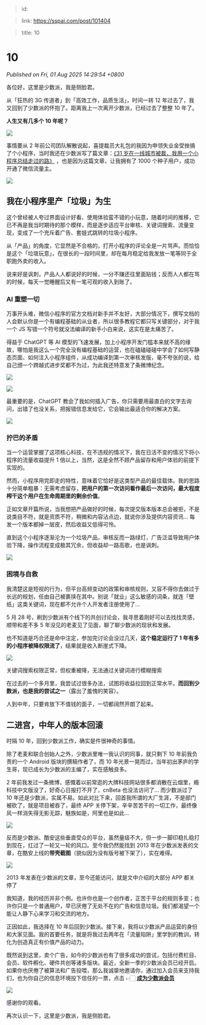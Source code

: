 > id: 

> link: https://sspai.com/post/101404

> title: 10

# 10
_Published on Fri, 01 Aug 2025 14:29:54 +0800_

各位好，这里是少数派，我是侧脸君。

从「狂热的 3G 传道者」到「高效工作，品质生活」，时间一转 12 年过去了，我又回到了少数派的怀抱了。距离我上一次离开少数派，已经过去了整整 10 年了。

**人生又有几多个 10 年呢？**

![](https://cdnfile.sspai.com/2025/07/31/d82b02733337a781aa181b35980268c1.png?imageView2/2/w/1120/q/40/interlace/1/ignore-error/1)

事情要从 2 年前公司团队解散说起，喜提裁员大礼包的我因为申领失业金受挫搞了个小程序，当时我还在少数派写了篇文章：[《31 岁在一线城市被裁，我用一个小程序总结走过的路》](https://sspai.com/post/83956) ，也是因为这篇文章，让我拥有了 1000 个种子用户，成功开通了微信流量主。

![](https://cdnfile.sspai.com/2025/07/28/5241bf75c7cf8143791507369c4d1b15.png?imageView2/2/w/1120/q/40/interlace/1/ignore-error/1)

我在小程序里产「垃圾」为生
-------------

这个曾经被人夸过界面设计好看、使用体验蛮不错的小玩意，随着时间的推移，它已不再是我当时期待的那个模样，而是逐步适应平台审核、关键词搜索、流量变现，变成了一个充斥着广告、套娃式跳转的垃圾小程序。

从「产品」的角度，它显然是不合格的，打开小程序的评论全是一片骂声。而恰恰是这个「垃圾玩意」，在很长的一段时间里，却在每月稳定给我发放一笔等同于全职跑外卖的收入。

说来好是讽刺，产品人人都说好的时候，一分不赚还往里面贴钱；反而人人都在骂的时候，每天一觉睡醒后又有一笔可观的收入到账了。

### **AI 重塑一切**

万事开头难，微信小程序的官方文档对新手并不友好，大部分情况下，撰写文档的人会默认你是一个有编程基础的从业者，所以很多教程它都只写关键部分，对于我一个 JS 写错一个符号就没法编译的新手小白来说，这实在是太痛苦了。

得益于 ChatGPT 等 AI 模型的飞速发展，加上小程序开发门槛本来就不高的缘故，哪怕是我这么一个完全没有编程基础的运营，也在磕磕碰碰中学会了如何写静态页面、如何注入小程序组件，从成功编译到第一次审核发版，毫不夸张的说，给自己颁一个跨越式进步奖都不为过，为此我还特意发了条微博纪念。

![](https://cdnfile.sspai.com/2025/07/28/7a0631e5ffdd5f35bd0f65618c31dc0c.png?imageView2/2/w/1120/q/40/interlace/1/ignore-error/1)

![](https://cdnfile.sspai.com/2025/07/28/ded48d621f410d7a07c6a268a711296e.png?imageView2/2/w/1120/q/40/interlace/1/ignore-error/1)

最重要的是，ChatGPT 教会了我如何插入广告，你只需要用最直白的文字去询问，出错了也没关系，把报错信息发给它，它会输出最适合你的解决方案。

![](https://cdnfile.sspai.com/2025/07/28/4edccb12270de671648425b29f0fd7d5.png?imageView2/2/w/1120/q/40/interlace/1/ignore-error/1)

### **拧巴的矛盾**

当一个运营掌握了这项核心科技，在不违规的情况下，我在日活不变的情况下将小程序的流量收益提升 1 倍以上，当然，这是全然不顾产品留存和用户体验的前提下实现的。

然而，小程序用完即走的特性，意味着它恰好是这类型产品的最佳载体。我的思路十分简单粗暴：无需考虑留存，**把用户的第一次访问看作最后一次访问，最大程度榨干这个用户在生命周期里的剩余价值**。

正如文章开篇所说，当我想把产品做好的时候，每次提交版本版本总会被拒，不是说类目不符，就是资质不符，稍微和内容沾点边，就说你涉及提供内容资讯… 每发一个版本都掉一层皮，然后收益又低得可怜。

直到这个小程序逐渐沦为一个垃圾产品，审核反而一路绿灯，广告泛滥导致用户体验下降，操作流程变成极其冗余，但收益却一路高歌，也是讽刺。

![](https://cdnfile.sspai.com/2025/07/28/5dcbe673db09272a91e56ceca6ea1189.png?imageView2/2/w/1120/q/40/interlace/1/ignore-error/1)

### 困境与自救

我清楚这是短视的行为，但平台高频变动的政策和审核规则，又容不得你去做过于长远的规划，任由自己被裹挟在其中。别说「就业」这么敏感的词条，就连「壁纸」这类关键词，现在都不允许个人开发者注册使用了…

5 月 28 号，刷到少数派有个线下的共创讨论会，我寻思着刚好可以去找找灵感，顺带和差不多 5 年没见的老麦见了见面，聊了聊少数派的现状和发展。

也不知道是巧合还是命中注定，参加完讨论会没过几天，**这个稳定运行了 1 年有多的小程序被降权限流了**，结果就是收入断崖式下降。

![](https://cdnfile.sspai.com/2025/07/28/39fbb09d62d4bc0fa341cbfecbd09e1a.png?imageView2/2/w/1120/q/40/interlace/1/ignore-error/1)

关键词搜索权限正常，但权重被降，无法通过关键词进行模糊搜索

在过去的一个多月里，我尝试过很多办法，试图将收益拉回到正常水平。**而回到少数派，也是我的尝试之一**（露出了羞愧的笑容）。

人到中年，只要肯放下不值钱的面子，一切都阔然开朗了起来。

二进宫，中年人的版本回滚
------------

时隔 10 年，回到少数派工作，确实是件很神奇的事情。

除了老麦和联合创始人之外，少数派里唯一我认识的同事，就只剩下 10 年前我负责的一个 Android 版块的撰稿作者了，而 10 年光景一晃而过，当年初出茅庐的学生哥，现已成长为少数派的主编了，实在感触良多。

2 年前我发过一条微博，感慨着以前常逛的大牌科技网站很多都消散在云烟里，瘾科技中文版没了，好奇心日报打不开了，cnBeta 也没法访问了... 而少数派过了 10 年还是少数派，实属不易。如此对比下来，回首我所谓的大厂生涯，不是部门被砍了，就是项目被吞了，最终 APP 关停下架，辛辛苦苦干的一切工作，最终像风一样消失得无影无踪，魅族如是，阿里也是如此…

![](https://cdnfile.sspai.com/2025/07/28/e270014cef140e77c2601e485eb7a99a.png?imageView2/2/w/1120/q/40/interlace/1/ignore-error/1)

反而是少数派、酷安这些垂直受众的平台，虽然量级不大，但一步一脚印稳扎稳打到现在，扛过了一轮又一轮的风口。至今我仍然能找到 2013 年在少数派发表的文章，在酷安上线的**带壳截图**（貌似因为没有版号被下架了），实在难得。

![](https://cdnfile.sspai.com/2025/07/28/dc43ba94c6abd51a921d20aa09b26d2a.png?imageView2/2/w/1120/q/40/interlace/1/ignore-error/1)

2013 年发表在少数派的文章，至今还能访问，就是文中介绍的大部分 APP 都关停了

我知道，我的经历并非个例。也许你也是一个创作者，正苦于平台的规则多变；也许你只是一个普通用户，早已厌倦了无处不在的广告和信息垃圾。我们都渴望一个能让人静下心来学习和交流的地方。

正因如此，我选择在 10 年后回到少数派。接下来，我将以少数派产品运营的身份和大家见面。我的首要任务，就是将我过去两年在「流量陷阱」里学到的教训，转化为创造真正有价值产品的动力。

既然说到这里，卖个广告，如今的少数派也有了很多成功的尝试，包括付费栏目、会员、软件孵化、硬件共创等诸多版块。最近，全新一季的少数派会员已经开启。如果你也厌倦了被算法和广告投喂，那么我诚挚地邀请你，通过加入会员来支持我们，也为你自己的信息环境投下信任的一票，点击 👉🏻 [**成为少数派会员**](https://sspai.com/prime/explore)

[![](https://cdnfile.sspai.com/2025/08/01/00da131eac6c1eba0b6760767fe199bb.png?imageView2/2/w/1120/q/40/interlace/1/ignore-error/1)](https://sspai.com/prime/explore)

感谢你的观看。

再次认识一下，这里是少数派，我是侧脸君。
